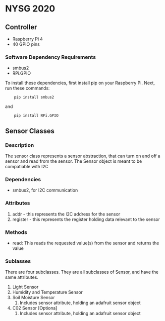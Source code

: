 # NYSG 2020

## Controller
- Raspberry Pi 4
- 40 GPIO pins

### Software Dependency Requirements
- smbus2
- RPi.GPIO

To install these dependencies, first install pip on your Raspberry Pi.
Next, run these commands:
```{bash}
    pip install smbus2
```
and 
```{bash}
    pip install RPi.GPIO
```
## Sensor Classes
### Description
The sensor class represents a sensor abstraction, that can turn on and off a sensor
and read from the sensor. The Sensor object is meant to be compatiable with I2C

### Dependencies
- smbus2, for I2C communication

### Attributes
1. addr - this represents the I2C address for the sensor
2. register - this represents the register holding data relevant to the sensor

### Methods
- read: This reads the requested value(s) from the sensor and returns the value

### Sublasses
There are four subclasses. They are all subclasses of Sensor, and have the same
attributes. 
1. Light Sensor
2. Humidity and Temperature Sensor
3. Soil Moisture Sensor
   1. Includes sensor attribute, holding an adafruit sensor object
4. C02 Sensor [Optiona]
   1. Includes sensor attribute, holding an adafruit sensor object



